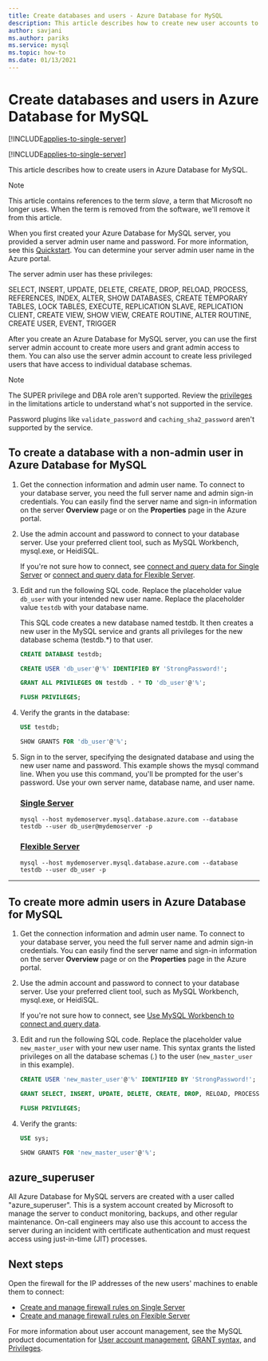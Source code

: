 ```yaml
---
title: Create databases and users - Azure Database for MySQL
description: This article describes how to create new user accounts to interact with an Azure Database for MySQL server.
author: savjani
ms.author: pariks
ms.service: mysql
ms.topic: how-to
ms.date: 01/13/2021
---
```


# Create databases and users in Azure Database for MySQL

[!INCLUDE[applies-to-single-server](includes/applies-to-single-server.md)]

[!INCLUDE[applies-to-single-server](includes/applies-to-single-server.md)]

This article describes how to create users in Azure Database for MySQL.

> [!NOTE]
> This article contains references to the term _slave_, a term that Microsoft no longer uses. When the term is removed from the software, we'll remove it from this article.
>

When you first created your Azure Database for MySQL server, you provided a server admin user name and password. For more information, see this [Quickstart](quickstart-create-mysql-server-database-using-azure-portal.md). You can determine your server admin user name in the Azure portal.

The server admin user has these privileges:

   SELECT, INSERT, UPDATE, DELETE, CREATE, DROP, RELOAD, PROCESS, REFERENCES, INDEX, ALTER, SHOW DATABASES, CREATE TEMPORARY TABLES, LOCK TABLES, EXECUTE, REPLICATION SLAVE, REPLICATION CLIENT, CREATE VIEW, SHOW VIEW, CREATE ROUTINE, ALTER ROUTINE, CREATE USER, EVENT, TRIGGER

After you create an Azure Database for MySQL server, you can use the first server admin account to create more users and grant admin access to them. You can also use the server admin account to create less privileged users that have access to individual database schemas.

> [!NOTE]
> The SUPER privilege and DBA role aren't supported. Review the [privileges](concepts-limits.md#privileges--data-manipulation-support) in the limitations article to understand what's not supported in the service.
>
> Password plugins like `validate_password` and `caching_sha2_password` aren't supported by the service.

## To create a database with a non-admin user in Azure Database for MySQL

1. Get the connection information and admin user name.
   To connect to your database server, you need the full server name and admin sign-in credentials. You can easily find the server name and sign-in information on the server **Overview** page or on the **Properties** page in the Azure portal.

2. Use the admin account and password to connect to your database server. Use your preferred client tool, such as MySQL Workbench, mysql.exe, or HeidiSQL.

   If you're not sure how to connect, see [connect and query data for Single Server](./connect-workbench.md) or [connect and query data for Flexible Server](./flexible-server/connect-workbench.md).

3. Edit and run the following SQL code. Replace the placeholder value `db_user` with your intended new user name. Replace the placeholder value `testdb` with your database name.

   This SQL code creates a new database named testdb. It then creates a new user in the MySQL service and grants all privileges for the new database schema (testdb.\*) to that user.

   ```sql
   CREATE DATABASE testdb;

   CREATE USER 'db_user'@'%' IDENTIFIED BY 'StrongPassword!';

   GRANT ALL PRIVILEGES ON testdb . * TO 'db_user'@'%';

   FLUSH PRIVILEGES;
   ```

4. Verify the grants in the database:

   ```sql
   USE testdb;

   SHOW GRANTS FOR 'db_user'@'%';
   ```

5. Sign in to the server, specifying the designated database and using the new user name and password. This example shows the mysql command line. When you use this command, you'll be prompted for the user's password. Use your own server name, database name, and user name.

   ### [Single Server](#tab/single-server)

   ```azurecli-interactive
   mysql --host mydemoserver.mysql.database.azure.com --database testdb --user db_user@mydemoserver -p
   ```

   ### [Flexible Server](#tab/flexible-server)

   ```azurecli-interactive
   mysql --host mydemoserver.mysql.database.azure.com --database testdb --user db_user -p
   ```
 ---

## To create more admin users in Azure Database for MySQL

1. Get the connection information and admin user name.
   To connect to your database server, you need the full server name and admin sign-in credentials. You can easily find the server name and sign-in information on the server **Overview** page or on the **Properties** page in the Azure portal.

2. Use the admin account and password to connect to your database server. Use your preferred client tool, such as MySQL Workbench, mysql.exe, or HeidiSQL.

   If you're not sure how to connect, see [Use MySQL Workbench to connect and query data](./connect-workbench.md).

3. Edit and run the following SQL code. Replace the placeholder value `new_master_user` with your new user name. This syntax grants the listed privileges on all the database schemas (*.*) to the user (`new_master_user` in this example).

   ```sql
   CREATE USER 'new_master_user'@'%' IDENTIFIED BY 'StrongPassword!';

   GRANT SELECT, INSERT, UPDATE, DELETE, CREATE, DROP, RELOAD, PROCESS, REFERENCES, INDEX, ALTER, SHOW DATABASES, CREATE TEMPORARY TABLES, LOCK TABLES, EXECUTE, REPLICATION SLAVE, REPLICATION CLIENT, CREATE VIEW, SHOW VIEW, CREATE ROUTINE, ALTER ROUTINE, CREATE USER, EVENT, TRIGGER ON *.* TO 'new_master_user'@'%' WITH GRANT OPTION;

   FLUSH PRIVILEGES;
   ```

4. Verify the grants:

   ```sql
   USE sys;

   SHOW GRANTS FOR 'new_master_user'@'%';
   ```

## azure_superuser

All Azure Database for MySQL servers are created with a user called "azure_superuser". This is a system account created by Microsoft to manage the server to conduct monitoring, backups, and other regular maintenance. On-call engineers may also use this account to access the server during an incident with certificate authentication and must request access using just-in-time (JIT) processes.

## Next steps

Open the firewall for the IP addresses of the new users' machines to enable them to connect:

* [Create and manage firewall rules on Single Server](howto-manage-firewall-using-portal.md)
* [Create and manage firewall rules on Flexible Server](flexible-server/how-to-connect-tls-ssl.md)

For more information about user account management, see the MySQL product documentation for [User account management](https://dev.mysql.com/doc/refman/5.7/en/access-control.html), [GRANT syntax](https://dev.mysql.com/doc/refman/5.7/en/grant.html), and [Privileges](https://dev.mysql.com/doc/refman/5.7/en/privileges-provided.html).
